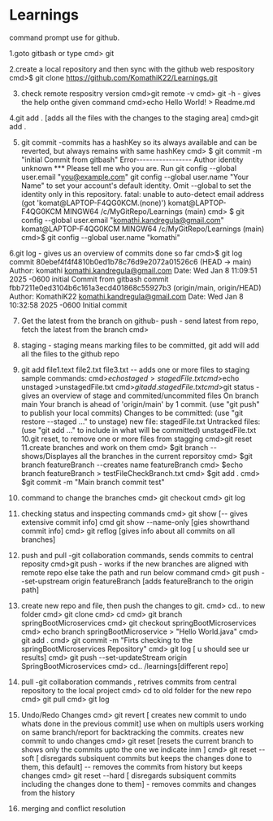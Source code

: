 # Learnings

command prompt use for github.

1.goto gitbash or type
        cmd> git

2.create a local repository and then sync with the github web respository
        cmd>$ git clone https://github.com/KomathiK22/Learnings.git

3. check remote respositry version
        cmd>git remote -v
        cmd> git <command> -h - gives the help onthe given command
         cmd>echo Hello World! > Readme.md
   
4.git add . [adds all the files with the changes to the staging area]
       cmd>git add .
   
5. git commit -commits  has a hashKey so its always available and can be reverted, but always remains with same hashKey
        cmd> $ git commit -m "initial Commit from gitbash"
Error-----------------
Author identity unknown
*** Please tell me who you are.
Run
  git config --global user.email "you@example.com"
  git config --global user.name "Your Name"
to set your account's default identity.
Omit --global to set the identity only in this repository.
fatal: unable to auto-detect email address (got 'komat@LAPTOP-F4QG0KCM.(none)')
komat@LAPTOP-F4QG0KCM MINGW64 /c/MyGitRepo/Learnings (main)
        cmd> $ git config --global user.email "komathi.kandregula@gmail.com"
komat@LAPTOP-F4QG0KCM MINGW64 /c/MyGitRepo/Learnings (main)
        cmd>$ git config --global user.name "komathi"

6.git log  - gives us an overview of commits done so far
        cmd>$ git log
commit 80ebef4f4f4810b0ed1b78c76d9e2072a01526c6 (HEAD -> main)
Author: komathi <komathi.kandregula@gmail.com>
Date:   Wed Jan 8 11:09:51 2025 -0600
    initial Commit from gitbash
commit fbb7211e0ed3104b6c161a3ecd401868c55927b3 (origin/main, origin/HEAD)
Author: KomathiK22 <komathi.kandregula@gmail.com>
Date:   Wed Jan 8 10:32:58 2025 -0600
    Initial commit
    
7. Get the latest from the branch on github- push - send latest from repo, fetch the latest from the branch
       cmd>
8. staging - staging means marking files to be committed, git add will add all the files to the github repo
9. git add file1.text file2.txt file3.txt  -- adds one or more files to staging
sample commands:
        cmd>$echo staged > stagedFile.txt
        cmd>$echo unstaged >unstagedFile.txt
        cmd>$git add. stagedFile.txt
        cmd>$git status  - gives an overview of stage and commited/uncommited files
On branch main
Your branch is ahead of 'origin/main' by 1 commit.
  (use "git push" to publish your local commits)
Changes to be committed:
  (use "git restore --staged <file>..." to unstage)
        new file:   stagedFile.txt
Untracked files:
  (use "git add <file>..." to include in what will be committed)
        unstagedFile.txt
10.git reset, to remove one or more files from stagging
        cmd>git reset   
11.create branches and work on them
        cmd> $git branch -- shows/Displayes all the branches in the current reporsitoy
        cmd> $git branch featureBranch --creates  name featureBranch
        cmd> $echo branch featureBranch > testFileCheckBranch.txt
        cmd> $git add .
        cmd> $git commit -m "Main branch commit test"
11. command to change the branches
        cmd> git checkout <branchName>
        cmd> git log
        
13. checking status and inspecting commands
        cmd> git show <commit-hashkey>   [-- gives extensive commit info]
        cmd  git show --name-only <hashkey>   [gies showrthand commit info]
        cmd> git reflog  [gives info about all commits on all branches]
15. push and pull  -git collaboration commands, sends commits to central reposity
        cmd>git push  - works if the new branches are aligned with remote repo else take the path and run below command
        cmd> git push --set-upstream origin featureBranch    [adds featureBranch to the origin path]
16. create new repo and file, then push the changes to git.
        cmd> cd.. to new folder
        cmd> git clone <git url> <new SpringBootMicroservices reponame>
        cmd> cd <new SpringBootMicroservices folder>
        cmd> git branch springBootMicroservices
        cmd> git checkout springBootMicroservices
        cmd> echo branch springBootMicroservice > "Hello World.java"
        cmd> git add .
        cmd> git commit -m "Firts checking to the springBootMicroservices Repository"
        cmd> git log   [ u should see ur results]
        cmd> git push --set-updateStream origin SpringBootMicroservices
        cmd> cd.. /learnings[different repo]
17. pull  -git collaboration commands  , retrives commits from central repository to the local project
        cmd> cd to old folder for the new repo
        cmd> git pull
        cmd> git log
18. Undo/Redo Changes
        cmd> git revert <hashkey>   [ creates new commit to undo whats done in the previous commit] use when on multipls users working on same branch/report for backtracking the commits. creates new commit to undo changes 
        cmd> git reset <hashkey>    [resets the current branch to shows only the commits upto the one we indicate inm <commit hashkey>]
        cmd> git reset --soft <hashkey>   [ disregards subsiquent commits but keeps the changes done to them, this default]  -- removes the commits from history but keeps changes
        cmd> git reset --hard <hashkey>    [ disregards subsiquent commits including the changes done to them]  - removes commits and changes from the history
20. merging and conflict resolution
   
